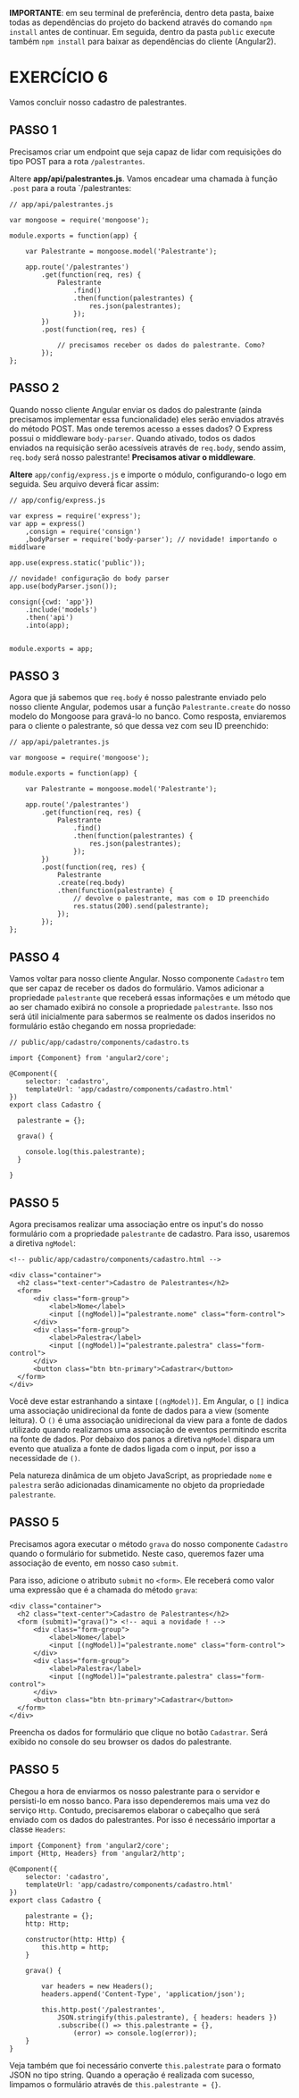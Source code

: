 **IMPORTANTE**: em seu terminal de preferência, dentro deta pasta, baixe todas as dependências do projeto do backend através do comando `npm install` antes de continuar. Em seguida, dentro da pasta `public` execute também `npm install` para baixar as dependências do cliente (Angular2).

# EXERCÍCIO 6

Vamos concluir nosso cadastro de palestrantes.

## PASSO 1

Precisamos criar um endpoint que seja capaz de lidar com requisições do tipo POST para a rota `/palestrantes`.

Altere **app/api/palestrantes.js**. Vamos encadear uma chamada à função `.post` para a routa `/palestrantes:

```
// app/api/palestrantes.js

var mongoose = require('mongoose');

module.exports = function(app) {
    
    var Palestrante = mongoose.model('Palestrante');
    
    app.route('/palestrantes')
        .get(function(req, res) {
            Palestrante
                .find()
                .then(function(palestrantes) {
                    res.json(palestrantes);     
                });
        })
        .post(function(req, res) {

            // precisamos receber os dados do palestrante. Como?
        });
};
```

## PASSO 2

Quando nosso cliente Angular enviar os dados do palestrante (ainda precisamos implementar essa funcionalidade) eles serão enviados através 
do método POST. Mas onde teremos acesso a esses dados? O Express possui o middleware `body-parser`. Quando ativado, todos os dados enviados na requisição serão acessíveis através de `req.body`, sendo assim, `req.body` será nosso palestrante! **Precisamos ativar o middleware**.

**Altere** `app/config/express.js` e importe o módulo, configurando-o logo em seguida. Seu arquivo deverá ficar assim:

```
// app/config/express.js

var express = require('express');
var app = express()
    ,consign = require('consign')
    ,bodyParser = require('body-parser'); // novidade! importando o middlware

app.use(express.static('public'));

// novidade! configuração do body parser
app.use(bodyParser.json());

consign({cwd: 'app'})
    .include('models')
    .then('api')
    .into(app);


module.exports = app;

```
## PASSO 3 

Agora que já sabemos que `req.body` é nosso palestrante enviado pelo nosso cliente Angular, podemos usar a função `Palestrante.create` do nosso modelo do Mongoose para gravá-lo no banco. Como resposta, enviaremos para o cliente o palestrante, só que dessa vez com seu ID preenchido:

```
// app/api/paletrantes.js

var mongoose = require('mongoose');

module.exports = function(app) {
    
    var Palestrante = mongoose.model('Palestrante');
    
    app.route('/palestrantes')
        .get(function(req, res) {
            Palestrante
                .find()
                .then(function(palestrantes) {
                    res.json(palestrantes);     
                });
        })
        .post(function(req, res) {
            Palestrante
            .create(req.body)
            .then(function(palestrante) {
                // devolve o palestrante, mas com o ID preenchido
                res.status(200).send(palestrante);
            });
        });
};
```

## PASSO 4

Vamos voltar para nosso cliente Angular. Nosso componente `Cadastro` tem que ser capaz de receber os dados do formulário. Vamos adicionar a propriedade `palestrante` que receberá essas informações e um método que ao ser chamado exibirá no console a propriedade `palestrante`. Isso nos será útil inicialmente para sabermos se realmente os dados inseridos no formulário estão chegando em nossa propriedade:

```
// public/app/cadastro/components/cadastro.ts

import {Component} from 'angular2/core';

@Component({
    selector: 'cadastro',
    templateUrl: 'app/cadastro/components/cadastro.html'
})
export class Cadastro {

  palestrante = {};

  grava() {

    console.log(this.palestrante);
  }

}
```

## PASSO 5

Agora precisamos realizar uma associação entre os input's do nosso formulário com a propriedade `palestrante` de cadastro. Para isso, usaremos a diretiva `ngModel`:

```
<!-- public/app/cadastro/components/cadastro.html -->

<div class="container">
  <h2 class="text-center">Cadastro de Palestrantes</h2>
  <form>
      <div class="form-group">
          <label>Nome</label>
          <input [(ngModel)]="palestrante.nome" class="form-control">
      </div>
      <div class="form-group">
          <label>Palestra</label>
          <input [(ngModel)]="palestrante.palestra" class="form-control">
      </div>
      <button class="btn btn-primary">Cadastrar</button>
  </form>
</div>
```

Você deve estar estranhando a sintaxe `[(ngModel)]`. Em Angular, o `[]` indica uma associação unidirecional da fonte de dados para a view (somente leitura). O `()` é uma associação unidirecional da view para a fonte de dados utilizado quando realizamos uma associação de eventos permitindo escrita na fonte de dados. Por debaixo dos panos a diretiva `ngModel` dispara um evento que atualiza a fonte de dados ligada com o input, por isso a necessidade de `()`. 

Pela natureza dinâmica de um objeto JavaScript, as propriedade `nome` e `palestra` serão adicionadas dinamicamente no objeto da propriedade `palestrante`.

## PASSO 5

Precisamos agora executar o método `grava` do nosso componente `Cadastro` quando o formulário for submetido. Neste caso, queremos fazer uma associação de evento, em nosso caso `submit`.

Para isso, adicione o atributo `submit` no `<form>`. Ele receberá como valor uma expressão que é a chamada do método `grava`:

```
<div class="container">
  <h2 class="text-center">Cadastro de Palestrantes</h2>
  <form (submit)="grava()"> <!-- aqui a novidade ! -->
      <div class="form-group">
          <label>Nome</label>
          <input [(ngModel)]="palestrante.nome" class="form-control">
      </div>
      <div class="form-group">
          <label>Palestra</label>
          <input [(ngModel)]="palestrante.palestra" class="form-control">
      </div>
      <button class="btn btn-primary">Cadastrar</button>
  </form>
</div>
```

Preencha os dados for formulário que clique no botão `Cadastrar`. Será exibido no console do seu browser os dados do palestrante.


## PASSO 5

Chegou a hora de enviarmos os nosso palestrante para o servidor e persisti-lo em nosso banco. Para isso dependeremos mais uma vez do serviço `Http`. Contudo, precisaremos elaborar o cabeçalho que será enviado com os dados do palestrantes. Por isso é necessário importar a classe `Headers`:

```
import {Component} from 'angular2/core';
import {Http, Headers} from 'angular2/http';

@Component({
    selector: 'cadastro',
    templateUrl: 'app/cadastro/components/cadastro.html'
})
export class Cadastro {

    palestrante = {};
    http: Http;
    
    constructor(http: Http) {
        this.http = http;    
    }
    
    grava() {

        var headers = new Headers();
        headers.append('Content-Type', 'application/json');

        this.http.post('/palestrantes', 
            JSON.stringify(this.palestrante), { headers: headers })
            .subscribe(() => this.palestrante = {},
                (error) => console.log(error));   
    }
}
```

Veja também que foi necessário converte `this.palestrate` para o formato JSON no tipo string. Quando a operação é realizada com sucesso, limpamos o formulário através de `this.palestrante = {}`.